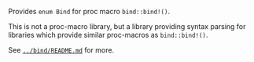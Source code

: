 Provides `enum Bind` for proc macro `bind::bind!()`.

This is not a proc-macro library, but a library providing syntax parsing for
libraries which provide similar proc-macros as `bind::bind!()`.

See [`../bind/README.md`](../bind/README.md) for more.
